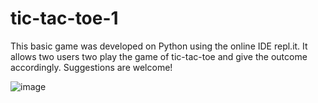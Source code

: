 # tic-tac-toe-1
This basic game was developed on Python using the online IDE repl.it. 
It allows two users two play the game of tic-tac-toe and give the outcome accordingly.
Suggestions are welcome!


![image](https://user-images.githubusercontent.com/55712612/100545764-7df14300-3283-11eb-99d8-0d955d96a656.png)
